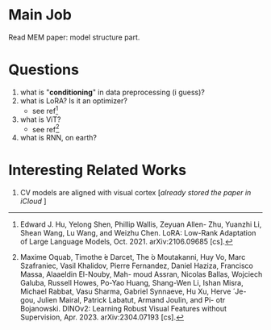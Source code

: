 # Main Job
Read MEM paper: model structure part.

# Questions
1. what is "**conditioning**" in data preprocessing (i guess)?
2. what is LoRA? Is it an optimizer? 
	- see ref[^1]
3. what is ViT?
	- see ref[^2]
4. what is RNN, on earth?
# Interesting Related Works
1. CV models are aligned with visual cortex \[*already stored the paper in iCloud* \]


[^1]: Edward J. Hu, Yelong Shen, Phillip Wallis, Zeyuan Allen- Zhu, Yuanzhi Li, Shean Wang, Lu Wang, and Weizhu Chen. LoRA: Low-Rank Adaptation of Large Language Models, Oct. 2021. arXiv:2106.09685 [cs].

[^2]: Maxime Oquab, Timothe ́e Darcet, The ́o Moutakanni, Huy Vo, Marc Szafraniec, Vasil Khalidov, Pierre Fernandez, Daniel Haziza, Francisco Massa, Alaaeldin El-Nouby, Mah- moud Assran, Nicolas Ballas, Wojciech Galuba, Russell Howes, Po-Yao Huang, Shang-Wen Li, Ishan Misra, Michael Rabbat, Vasu Sharma, Gabriel Synnaeve, Hu Xu, Herve ́ Je- gou, Julien Mairal, Patrick Labatut, Armand Joulin, and Pi- otr Bojanowski. DINOv2: Learning Robust Visual Features without Supervision, Apr. 2023. arXiv:2304.07193 [cs].